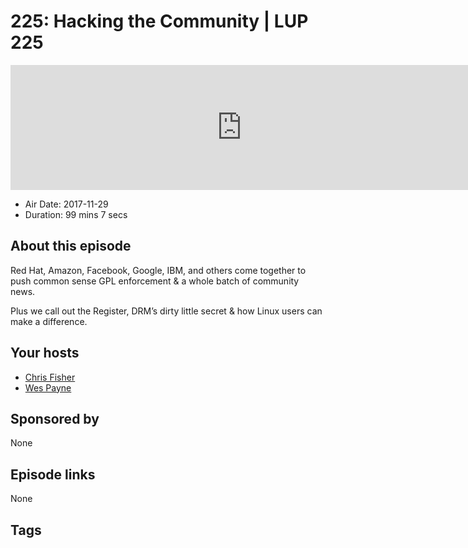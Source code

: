 # 225: Hacking the Community | LUP 225

<iframe src="https://player.fireside.fm/v2/RUkczH-V+rxTF6FR1?theme=dark" width="740" height="200" frameborder="0" scrolling="no"></iframe>

* Air Date: 2017-11-29
* Duration: 99 mins 7 secs

## About this episode

Red Hat, Amazon, Facebook, Google, IBM, and others come together to push common sense GPL enforcement & a whole batch of community news.

Plus we call out the Register, DRM’s dirty little secret & how Linux users can make a difference.

## Your hosts
* [Chris Fisher](https://linuxunplugged.com/hosts/chrislas)
* [Wes Payne](https://linuxunplugged.com/hosts/wes)

## Sponsored by

None



## Episode links

None



## Tags

